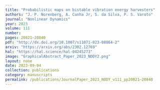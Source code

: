```yaml
---
title: "Probabilistic maps on bistable vibration energy harvesters"
authors: "J. P. Norenberg, A. Cunha Jr, S. da Silva, P. S. Varoto"
journal: "Nonlinear Dynamics"
year: 2023
volume: 111
number: 
pages: 20821–20840
pdf: "http://dx.doi.org/10.1007/s11071-023-08864-2"
arxiv: "https://arxiv.org/abs/2302.12769"
hal: "https://hal.science/hal-04245273"
image: "GraphicalAbstract_Paper_2023_NODY2.png"
layout: none
date: 2023-09-04
collection: publications
category: manuscripts
permalink: /publications/JournalPaper_2023_NODY_v111_pp20821–20840
---
```





